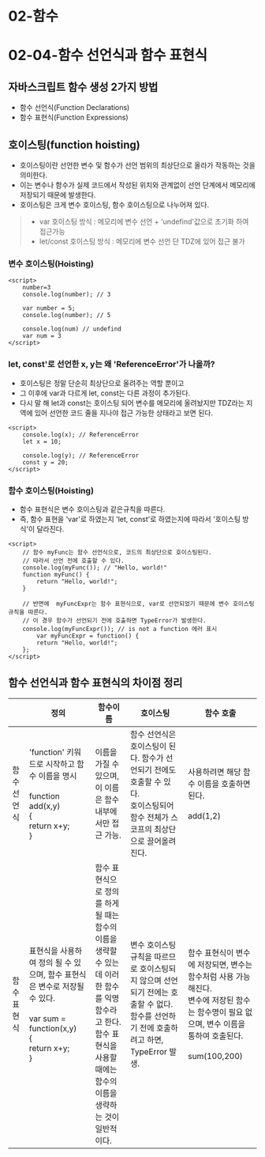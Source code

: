 # 02-함수
# 02-04-함수 선언식과 함수 표현식

## 자바스크립트 함수 생성 2가지 방법
+ 함수 선언식(Function Declarations) 
+ 함수 표현식(Function Expressions)


## 호이스팅(function hoisting)
+ 호이스팅이란  선언한 변수 및 함수가 선언 범위의 최상단으로 올라가 작동하는 것을 의미한다.
+ 이는 변수나 함수가 실제 코드에서 작성된 위치와 관계없이 선언 단계에서 메모리에 저장되기 때문에 발생한다.
+ 호이스팅은 크게 변수 호이스팅, 함수 호이스팅으로 나누어져 있다.

> + var 호이스팅 방식 : 메모리에 변수 선언 + 'undefind'값으로 초기화 하여 접근가능
> + let/const 호이스팅 방식 : 메모리에 변수 선언 단 TDZ에 있어 접근 불가

### 변수 호이스팅(Hoisting)
````
<script>
    number=3
    console.log(number); // 3

    var number = 5;
    console.log(number); // 5

    console.log(num) // undefind
    var num = 3
</script>
````

### let, const'로 선언한 x, y는 왜 'ReferenceError'가 나올까?
+ 호이스팅은 정말 단순히 최상단으로 올려주는 역할 뿐이고
+ 그 이후에 var과 다르게 let, const는 다른 과정이 추가된다.
+ 다시 말 해 let과 const는 호이스팅 되어 변수를 메모리에 올려놨지만 TDZ라는 지역에 있어 선언한 코드 줄을 지나야 접근 가능한 상태라고 보면 된다.

````
<script>
    console.log(x); // ReferenceError
    let x = 10;

    console.log(y); // ReferenceError
    const y = 20;
</script>
````

### 함수 호이스팅(Hoisting)
+ 함수 표현식은 변수 호이스팅과 같은규칙을 따른다.
+ 즉, 함수 표현을 'var'로 하였는지 'let, const'로 하였는지에 따라서 '호이스팅 방식'이 달라진다.

````
<script>
    // 함수 myFunc는 함수 선언식으로, 코드의 최상단으로 호이스팅된다.
    // 따라서 선언 전에 호출할 수 있다.
    console.log(myFunc()); // "Hello, world!"
    function myFunc() {
        return "Hello, world!";
    }

    // 반면에  myFuncExpr는 함수 표현식으로, var로 선언되었기 때문에 변수 호이스팅 규칙을 따른다.
    // 이 경우 함수가 선언되기 전에 호출하면 TypeError가 발생한다. 
    console.log(myFuncExpr()); // is not a function 에러 표시
        var myFuncExpr = function() {
        return "Hello, world!";
    };
</script>
````

## 함수 선언식과 함수 표현식의 차이점 정리

|   |  정의  |  함수이름 | 호이스팅 | 함수 호출 |
|---|---|---|---|---|
| 함수 선언식 | 'function' 키워드로 시작하고 함수 이름을 명시 <br><br> function add(x,y) <br> { <br> return x+y; <br> } | 이름을 가질 수 있으며, 이 이름은 함수 내부에서만 접근 가능. | 함수 선언식은 호이스팅이 된다. 함수가 선언되기 전에도 호출할 수 있다. <br> 호이스팅되어 함수 전체가 스코프의 최상단으로 끌어올려진다. | 사용하려면 해당 함수 이름을 호출하면 된다. <br><br> add(1,2)|
| 함수 표현식 | 표현식을 사용하여 정의 될 수 있으며, 함수 표현식은 변수로 저장될수 있다. <br><br> var sum = function(x,y) <br> { <br> return x+y; <br> } | 함수 표현식으로 정의를 하게 될 때는 함수의 이름을 생략할 수 있는데 이러한 함수를 익명 함수라고 한다. <br> 함수 표현식을 사용할 때에는 함수의 이름을 생략하는 것이 일반적이다. | 변수 호이스팅 규칙을 따르므로 호이스팅되지 않으며 선언되기 전에는 호출할 수 없다. <br> 함수를 선언하기 전에 호출하려고 하면, TypeError 발생. | 함수 표현식이 변수에 저장되면, 변수는 함수처럼 사용 가능해진다. <br> 변수에 저장된 함수는 함수명이 필요 없으며, 변수 이름을 통하여 호출된다. <br><br> sum(100,200) |

